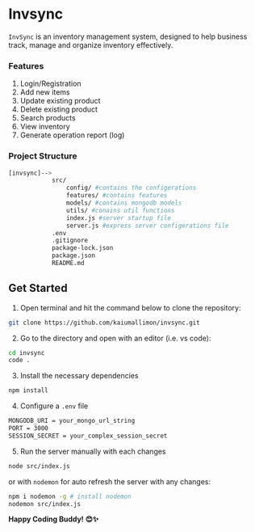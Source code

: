 # Invsync

`InvSync` is an inventory management system, designed to help business track, manage and organize inventory effectively.

### Features
1. Login/Registration
2. Add new items
3. Update existing product
4. Delete existing product
5. Search products
6. View inventory
7. Generate operation report (log)

### Project Structure

```bash
[invsync]-->
            src/
                config/ #contains the configerations
                features/ #contains features
                models/ #contains mongodb models
                utils/ #conains util functions
                index.js #server startup file
                server.js #express server configerations file
            .env
            .gitignore
            package-lock.json
            package.json
            README.md

```


## Get Started

1. Open terminal and hit the command below to clone the repository:

```bash
git clone https://github.com/kaiumallimon/invsync.git
```

2. Go to the directory and open with an editor (i.e. vs code):

```bash
cd invsync
code .
```

3. Install the necessary dependencies 

```bash
npm install
```

4. Configure a `.env` file

```bash
MONGODB_URI = your_mongo_url_string
PORT = 3000
SESSION_SECRET = your_complex_session_secret
```

5. Run the server manually with each changes

```bash
node src/index.js
```

or with `nodemon` for auto refresh the server with any changes:

```bash
npm i nodemon -g # install nodemon
nodemon src/index.js 
```


**Happy Coding Buddy! 😊✨**